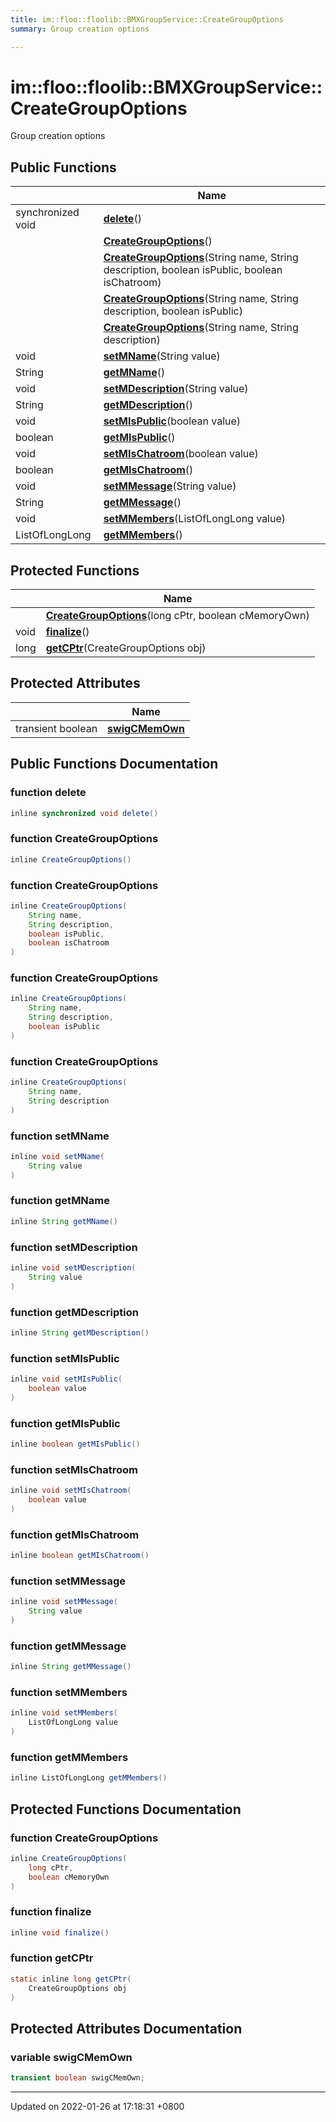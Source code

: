 ```yaml
---
title: im::floo::floolib::BMXGroupService::CreateGroupOptions
summary: Group creation options 

---
```


# im::floo::floolib::BMXGroupService::CreateGroupOptions



Group creation options 

## Public Functions

|                | Name           |
| -------------- | -------------- |
| synchronized void | **[delete](classim_1_1floo_1_1floolib_1_1_b_m_x_group_service_1_1_create_group_options.md#function-delete)**() |
| | **[CreateGroupOptions](classim_1_1floo_1_1floolib_1_1_b_m_x_group_service_1_1_create_group_options.md#function-creategroupoptions)**() |
| | **[CreateGroupOptions](classim_1_1floo_1_1floolib_1_1_b_m_x_group_service_1_1_create_group_options.md#function-creategroupoptions)**(String name, String description, boolean isPublic, boolean isChatroom) |
| | **[CreateGroupOptions](classim_1_1floo_1_1floolib_1_1_b_m_x_group_service_1_1_create_group_options.md#function-creategroupoptions)**(String name, String description, boolean isPublic) |
| | **[CreateGroupOptions](classim_1_1floo_1_1floolib_1_1_b_m_x_group_service_1_1_create_group_options.md#function-creategroupoptions)**(String name, String description) |
| void | **[setMName](classim_1_1floo_1_1floolib_1_1_b_m_x_group_service_1_1_create_group_options.md#function-setmname)**(String value) |
| String | **[getMName](classim_1_1floo_1_1floolib_1_1_b_m_x_group_service_1_1_create_group_options.md#function-getmname)**() |
| void | **[setMDescription](classim_1_1floo_1_1floolib_1_1_b_m_x_group_service_1_1_create_group_options.md#function-setmdescription)**(String value) |
| String | **[getMDescription](classim_1_1floo_1_1floolib_1_1_b_m_x_group_service_1_1_create_group_options.md#function-getmdescription)**() |
| void | **[setMIsPublic](classim_1_1floo_1_1floolib_1_1_b_m_x_group_service_1_1_create_group_options.md#function-setmispublic)**(boolean value) |
| boolean | **[getMIsPublic](classim_1_1floo_1_1floolib_1_1_b_m_x_group_service_1_1_create_group_options.md#function-getmispublic)**() |
| void | **[setMIsChatroom](classim_1_1floo_1_1floolib_1_1_b_m_x_group_service_1_1_create_group_options.md#function-setmischatroom)**(boolean value) |
| boolean | **[getMIsChatroom](classim_1_1floo_1_1floolib_1_1_b_m_x_group_service_1_1_create_group_options.md#function-getmischatroom)**() |
| void | **[setMMessage](classim_1_1floo_1_1floolib_1_1_b_m_x_group_service_1_1_create_group_options.md#function-setmmessage)**(String value) |
| String | **[getMMessage](classim_1_1floo_1_1floolib_1_1_b_m_x_group_service_1_1_create_group_options.md#function-getmmessage)**() |
| void | **[setMMembers](classim_1_1floo_1_1floolib_1_1_b_m_x_group_service_1_1_create_group_options.md#function-setmmembers)**(ListOfLongLong value) |
| ListOfLongLong | **[getMMembers](classim_1_1floo_1_1floolib_1_1_b_m_x_group_service_1_1_create_group_options.md#function-getmmembers)**() |

## Protected Functions

|                | Name           |
| -------------- | -------------- |
| | **[CreateGroupOptions](classim_1_1floo_1_1floolib_1_1_b_m_x_group_service_1_1_create_group_options.md#function-creategroupoptions)**(long cPtr, boolean cMemoryOwn) |
| void | **[finalize](classim_1_1floo_1_1floolib_1_1_b_m_x_group_service_1_1_create_group_options.md#function-finalize)**() |
| long | **[getCPtr](classim_1_1floo_1_1floolib_1_1_b_m_x_group_service_1_1_create_group_options.md#function-getcptr)**(CreateGroupOptions obj) |

## Protected Attributes

|                | Name           |
| -------------- | -------------- |
| transient boolean | **[swigCMemOwn](classim_1_1floo_1_1floolib_1_1_b_m_x_group_service_1_1_create_group_options.md#variable-swigcmemown)**  |

## Public Functions Documentation

### function delete

```java
inline synchronized void delete()
```


### function CreateGroupOptions

```java
inline CreateGroupOptions()
```


### function CreateGroupOptions

```java
inline CreateGroupOptions(
    String name,
    String description,
    boolean isPublic,
    boolean isChatroom
)
```


### function CreateGroupOptions

```java
inline CreateGroupOptions(
    String name,
    String description,
    boolean isPublic
)
```


### function CreateGroupOptions

```java
inline CreateGroupOptions(
    String name,
    String description
)
```


### function setMName

```java
inline void setMName(
    String value
)
```


### function getMName

```java
inline String getMName()
```


### function setMDescription

```java
inline void setMDescription(
    String value
)
```


### function getMDescription

```java
inline String getMDescription()
```


### function setMIsPublic

```java
inline void setMIsPublic(
    boolean value
)
```


### function getMIsPublic

```java
inline boolean getMIsPublic()
```


### function setMIsChatroom

```java
inline void setMIsChatroom(
    boolean value
)
```


### function getMIsChatroom

```java
inline boolean getMIsChatroom()
```


### function setMMessage

```java
inline void setMMessage(
    String value
)
```


### function getMMessage

```java
inline String getMMessage()
```


### function setMMembers

```java
inline void setMMembers(
    ListOfLongLong value
)
```


### function getMMembers

```java
inline ListOfLongLong getMMembers()
```


## Protected Functions Documentation

### function CreateGroupOptions

```java
inline CreateGroupOptions(
    long cPtr,
    boolean cMemoryOwn
)
```


### function finalize

```java
inline void finalize()
```


### function getCPtr

```java
static inline long getCPtr(
    CreateGroupOptions obj
)
```


## Protected Attributes Documentation

### variable swigCMemOwn

```java
transient boolean swigCMemOwn;
```


-------------------------------

Updated on 2022-01-26 at 17:18:31 +0800